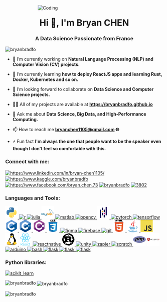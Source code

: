 <img align="right" alt="Coding" width="400" src="https://i.pinimg.com/originals/e4/26/70/e426702edf874b181aced1e2fa5c6cde.gif">
<h1 align="center">Hi 👋, I'm Bryan CHEN</h1>
<h3 align="center">A Data Science Passionate from France</h3>

<!---
<h3 align="center">Computer Science is my major </h3>
---->

<p align="left"> <img src="https://komarev.com/ghpvc/?username=bryanbradfo&label=Profile%20views&color=0e75b6&style=flat" alt="bryanbradfo" /> </p>

- 🔭 I’m currently working on **Natural Language Processing (NLP) and Computer Vision (CV) projects.** 

- 🌱 I’m currently learning **how to deploy ReactJS apps and learning Rust, Docker, Kubernetes and so on.**

- 👯 I’m looking forward to collaborate on **Data Science and Computer Science projects.**

- 👨‍💻 All of my projects are available at **https://bryanbradfo.github.io**

- 💬 Ask me about **Data Science, Big Data, and High-Performance Computing.**
<!---
 💬 Ask me about **I'm a super curious engineer that wants to know more about Data Science, Big Data, and High-Performance Computing.**
---->

- 📫 How to reach me **bryanchen1105@gmail.com 🌐**

- ⚡ Fun fact **I'm always the one that people want to be the speaker even though I don't feel so comfortable with this.**

<h3 align="left">Connect with me:</h3>
<p align="left">
<a href="https://www.linkedin.com/in/bryan-chen1105/" target="blank"><img align="center" src="https://raw.githubusercontent.com/rahuldkjain/github-profile-readme-generator/master/src/images/icons/Social/linked-in-alt.svg" alt="https://www.linkedin.com/in/bryan-chen1105/" height="30" width="40" /></a>
<a href="https://www.kaggle.com/bryanbradfo" target="blank"><img align="center" src="https://raw.githubusercontent.com/rahuldkjain/github-profile-readme-generator/master/src/images/icons/Social/kaggle.svg" alt="https://www.kaggle.com/bryanbradfo" height="30" width="40" /></a>
<a href="https://www.facebook.com/bryan.chen.73" target="blank"><img align="center" src="https://raw.githubusercontent.com/rahuldkjain/github-profile-readme-generator/master/src/images/icons/Social/facebook.svg" alt="https://www.facebook.com/bryan.chen.73" height="30" width="40" /></a>
<a href="https://instagram.com/bryanbradfo" target="blank"><img align="center" src="https://raw.githubusercontent.com/rahuldkjain/github-profile-readme-generator/master/src/images/icons/Social/instagram.svg" alt="bryanbradfo" height="30" width="40" /></a>
<a href="https://discord.gg/3802" target="blank"><img align="center" src="https://raw.githubusercontent.com/rahuldkjain/github-profile-readme-generator/master/src/images/icons/Social/discord.svg" alt="3802" height="30" width="40" /></a>
</p>

<h3 align="left">Languages and Tools:</h3>
<p align="left"> <a href="https://www.python.org" target="_blank" rel="noreferrer"> <img src="https://raw.githubusercontent.com/devicons/devicon/master/icons/python/python-original.svg" alt="python" width="40" height="40"/> </a> <a href="https://www.r-project.org/" target="_blank" rel="noreferrer"> <img src="https://www.vectorlogo.zone/logos/r-project/r-project-official.svg" alt="r" width="40" height="40"/> </a> <a href="https://julialang.org/" target="_blank" rel="noreferrer"> <img src="https://www.vectorlogo.zone/logos/julialang/julialang-ar21.svg" alt="julia" width="40" height="40"/> </a> <a href="https://www.mysql.com/" target="_blank" rel="noreferrer"> <img src="https://raw.githubusercontent.com/devicons/devicon/master/icons/mysql/mysql-original-wordmark.svg" alt="mysql" width="40" height="40"/> </a> <a href="https://www.mathworks.com/" target="_blank" rel="noreferrer"> <img src="https://upload.wikimedia.org/wikipedia/commons/2/21/Matlab_Logo.png" alt="matlab" width="40" height="40"/> </a> <a href="https://opencv.org/" target="_blank" rel="noreferrer"> <img src="https://www.vectorlogo.zone/logos/opencv/opencv-icon.svg" alt="opencv" width="40" height="40"/> </a> <a href="https://pandas.pydata.org/" target="_blank" rel="noreferrer"> <img src="https://raw.githubusercontent.com/devicons/devicon/2ae2a900d2f041da66e950e4d48052658d850630/icons/pandas/pandas-original.svg" alt="pandas" width="40" height="40"/> </a> <a href="https://www.php.net" target="_blank" rel="noreferrer"> <a href="https://pytorch.org/" target="_blank" rel="noreferrer"> <img src="https://www.vectorlogo.zone/logos/pytorch/pytorch-icon.svg" alt="pytorch" width="40" height="40"/> </a> 
<a href="https://www.tensorflow.org" target="_blank" rel="noreferrer"> <img src="https://www.vectorlogo.zone/logos/tensorflow/tensorflow-icon.svg" alt="tensorflow" width="40" height="40"/> </a> <a href="https://www.cprogramming.com/" target="_blank" rel="noreferrer"> <img src="https://raw.githubusercontent.com/devicons/devicon/master/icons/c/c-original.svg" alt="c" width="40" height="40"/> </a> <a href="https://www.w3schools.com/cpp/" target="_blank" rel="noreferrer"> <img src="https://raw.githubusercontent.com/devicons/devicon/master/icons/cplusplus/cplusplus-original.svg" alt="cplusplus" width="40" height="40"/> </a> <a href="https://www.w3schools.com/cs/" target="_blank" rel="noreferrer"> <img src="https://raw.githubusercontent.com/devicons/devicon/master/icons/csharp/csharp-original.svg" alt="csharp" width="40" height="40"/> </a> <a href="https://www.w3schools.com/css/" target="_blank" rel="noreferrer"> <img src="https://raw.githubusercontent.com/devicons/devicon/master/icons/css3/css3-original-wordmark.svg" alt="css3" width="40" height="40"/> </a> <a href="https://www.figma.com/" target="_blank" rel="noreferrer"> <img src="https://www.vectorlogo.zone/logos/figma/figma-icon.svg" alt="figma" width="40" height="40"/> </a> <a href="https://firebase.google.com/" target="_blank" rel="noreferrer"> <img src="https://www.vectorlogo.zone/logos/firebase/firebase-icon.svg" alt="firebase" width="40" height="40"/> </a> <a href="https://git-scm.com/" target="_blank" rel="noreferrer"> <img src="https://www.vectorlogo.zone/logos/git-scm/git-scm-icon.svg" alt="git" width="40" height="40"/> </a> <a href="https://www.w3.org/html/" target="_blank" rel="noreferrer"> <img src="https://raw.githubusercontent.com/devicons/devicon/master/icons/html5/html5-original-wordmark.svg" alt="html5" width="40" height="40"/> </a> <a href="https://www.java.com" target="_blank" rel="noreferrer"> <img src="https://raw.githubusercontent.com/devicons/devicon/master/icons/java/java-original.svg" alt="java" width="40" height="40"/> </a> <a href="https://developer.mozilla.org/en-US/docs/Web/JavaScript" target="_blank" rel="noreferrer"> <img src="https://raw.githubusercontent.com/devicons/devicon/master/icons/javascript/javascript-original.svg" alt="javascript" width="40" height="40"/> </a> <a href="https://www.linux.org/" target="_blank" rel="noreferrer"> <img src="https://raw.githubusercontent.com/devicons/devicon/master/icons/linux/linux-original.svg" alt="linux" width="40" height="40"/> </a> <a href="https://reactjs.org/" target="_blank" rel="noreferrer"> <img src="https://raw.githubusercontent.com/devicons/devicon/master/icons/react/react-original-wordmark.svg" alt="react" width="40" height="40"/> </a> <a href="https://reactnative.dev/" target="_blank" rel="noreferrer"> <img src="https://reactnative.dev/img/header_logo.svg" alt="reactnative" width="40" height="40"/> </a> <a href="https://www.rust-lang.org" target="_blank" rel="noreferrer"> <img src="https://raw.githubusercontent.com/devicons/devicon/master/icons/rust/rust-plain.svg" alt="rust" width="40" height="40"/> </a>  <a href="https://unity.com/" target="_blank" rel="noreferrer"> <img src="https://www.vectorlogo.zone/logos/unity3d/unity3d-icon.svg" alt="unity" width="40" height="40"/> </a> <a href="https://zapier.com" target="_blank" rel="noreferrer"> <img src="https://www.vectorlogo.zone/logos/zapier/zapier-icon.svg" alt="zapier" width="40" height="40"/> </a> <a href="https://scratch.mit.edu/" target="_blank" rel="noreferrer"> <img src="https://www.vectorlogo.zone/logos/mit_scratch/mit_scratch-official.svg" alt="scratch" width="40" height="40"/> </a>
 <img src="https://raw.githubusercontent.com/devicons/devicon/master/icons/php/php-original.svg" alt="php" width="40" height="40"/> </a>  <a href="https://angular.io" target="_blank" rel="noreferrer"> <img src="https://raw.githubusercontent.com/devicons/devicon/master/icons/angularjs/angularjs-original-wordmark.svg" alt="angularjs" width="40" height="40"/> </a> <a href="https://www.arduino.cc/" target="_blank" rel="noreferrer"> <img src="https://cdn.worldvectorlogo.com/logos/arduino-1.svg" alt="arduino" width="40" height="40"/> </a> <a href="https://www.gnu.org/software/bash/" target="_blank" rel="noreferrer"> <img src="https://www.vectorlogo.zone/logos/gnu_bash/gnu_bash-icon.svg" alt="bash" width="40" height="40"/> </a>
 <a href=https://flask.palletsprojects.com/en/2.3.x/ target="_blank" rel="noreferrer"> <img src=https://www.vectorlogo.zone/logos/pocoo_flask/pocoo_flask-ar21.svg alt="flask" width="40" height="40"/> </a> <a href=https://flutter.dev/ target="_blank" rel="noreferrer"> <img src=https://www.vectorlogo.zone/logos/flutterio/flutterio-ar21.svg alt="flask" width="40" height="40"/> </a> <a href=https://dart.dev/ target="_blank" rel="noreferrer"> <img src=https://www.vectorlogo.zone/logos/dartlang/dartlang-ar21.svg alt="flask" width="40" height="40"/> </a>
</p>

<h3 align="left">Python libraries:</h3>
<p align="left"> <a href="https://scikit-learn.org/" target="_blank" rel="noreferrer"> <img src="https://upload.wikimedia.org/wikipedia/commons/0/05/Scikit_learn_logo_small.svg" alt="scikit_learn" width="40" height="40"/> </a>
</p>

<p><img align="left" src="https://github-readme-stats.vercel.app/api/top-langs?username=bryanbradfo&show_icons=true&locale=en&layout=compact" alt="bryanbradfo" /></p>

<p>&nbsp;<img align="center" src="https://github-readme-stats.vercel.app/api?username=bryanbradfo&show_icons=true&locale=en" alt="bryanbradfo" /></p>

<p><img align="center" src="https://github-readme-streak-stats.herokuapp.com/?user=bryanbradfo&" alt="bryanbradfo" /></p>


<!-- ### Hi there 👋 -->

<!--
**BryanBradfo/BryanBradfo** is a ✨ _special_ ✨ repository because its `README.md` (this file) appears on your GitHub profile.

Here are some ideas to get you started:

- 🔭 I’m currently working on ...
- 🌱 I’m currently learning ...
- 👯 I’m looking to collaborate on ...
- 🤔 I’m looking for help with ...
- 💬 Ask me about ...
- 📫 How to reach me: ...
- 😄 Pronouns: ...
- ⚡ Fun fact: ...
-->
<!-- 
🔭 Working on

I'm currently working on academic projects : 
- The finite element method project
- An Eportfolio that I would be super proud of
- A service of shared, distributed, duplicated objects and robust

🌱 Learning on

I'm now learning how to deploy ReactJS apps and other types of languages

💬 Ask me 

I'm a super curious student that want to know more about Data Science, Big Data and High Performance Computing.

👯 Collaboration 

I’m looking to collaborate on Data Science domain.

📫 How to reach me : 

- 📧 bryanchen1105@gmail.com
- 🌐 Eportfolio : bryanbradfo.github.io

😄 Pronouns :

Him

⚡ Fun fact : 

I'm always the guys that people want to be the presentator.
 -->
